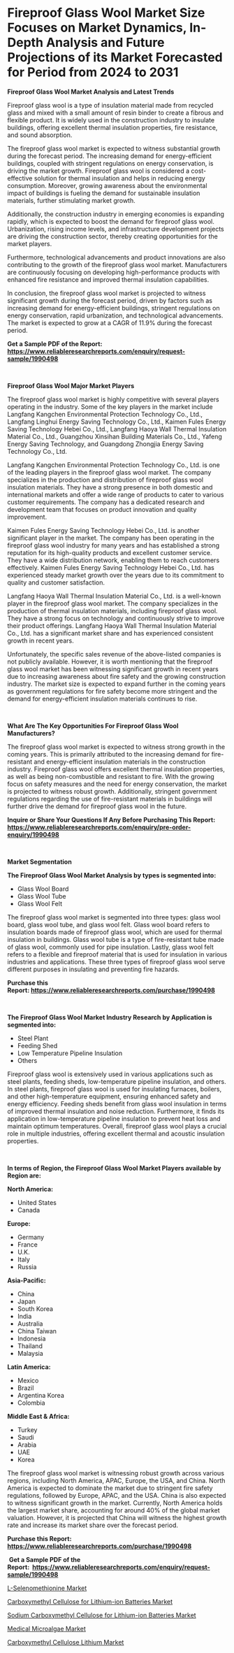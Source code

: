 <p><h1>Fireproof Glass Wool Market Size Focuses on Market Dynamics, In-Depth Analysis and Future Projections of its Market Forecasted for Period from 2024 to 2031</h1></p><p><strong>Fireproof Glass Wool Market Analysis and Latest Trends</strong></p>
<p><p>Fireproof glass wool is a type of insulation material made from recycled glass and mixed with a small amount of resin binder to create a fibrous and flexible product. It is widely used in the construction industry to insulate buildings, offering excellent thermal insulation properties, fire resistance, and sound absorption.</p><p>The fireproof glass wool market is expected to witness substantial growth during the forecast period. The increasing demand for energy-efficient buildings, coupled with stringent regulations on energy conservation, is driving the market growth. Fireproof glass wool is considered a cost-effective solution for thermal insulation and helps in reducing energy consumption. Moreover, growing awareness about the environmental impact of buildings is fueling the demand for sustainable insulation materials, further stimulating market growth.</p><p>Additionally, the construction industry in emerging economies is expanding rapidly, which is expected to boost the demand for fireproof glass wool. Urbanization, rising income levels, and infrastructure development projects are driving the construction sector, thereby creating opportunities for the market players.</p><p>Furthermore, technological advancements and product innovations are also contributing to the growth of the fireproof glass wool market. Manufacturers are continuously focusing on developing high-performance products with enhanced fire resistance and improved thermal insulation capabilities.</p><p>In conclusion, the fireproof glass wool market is projected to witness significant growth during the forecast period, driven by factors such as increasing demand for energy-efficient buildings, stringent regulations on energy conservation, rapid urbanization, and technological advancements. The market is expected to grow at a CAGR of 11.9% during the forecast period.</p></p>
<p><strong>Get a Sample PDF of the Report:&nbsp; <a href="https://www.reliableresearchreports.com/enquiry/request-sample/1990498">https://www.reliableresearchreports.com/enquiry/request-sample/1990498</a></strong></p>
<p>&nbsp;</p>
<p><strong>Fireproof Glass Wool Major Market Players</strong></p>
<p><p>The fireproof glass wool market is highly competitive with several players operating in the industry. Some of the key players in the market include Langfang Kangchen Environmental Protection Technology Co., Ltd., Langfang Linghui Energy Saving Technology Co., Ltd., Kaimen Fules Energy Saving Technology Hebei Co., Ltd., Langfang Haoya Wall Thermal Insulation Material Co., Ltd., Guangzhou Xinsihan Building Materials Co., Ltd., Yafeng Energy Saving Technology, and Guangdong Zhongjia Energy Saving Technology Co., Ltd.</p><p>Langfang Kangchen Environmental Protection Technology Co., Ltd. is one of the leading players in the fireproof glass wool market. The company specializes in the production and distribution of fireproof glass wool insulation materials. They have a strong presence in both domestic and international markets and offer a wide range of products to cater to various customer requirements. The company has a dedicated research and development team that focuses on product innovation and quality improvement.</p><p>Kaimen Fules Energy Saving Technology Hebei Co., Ltd. is another significant player in the market. The company has been operating in the fireproof glass wool industry for many years and has established a strong reputation for its high-quality products and excellent customer service. They have a wide distribution network, enabling them to reach customers effectively. Kaimen Fules Energy Saving Technology Hebei Co., Ltd. has experienced steady market growth over the years due to its commitment to quality and customer satisfaction.</p><p>Langfang Haoya Wall Thermal Insulation Material Co., Ltd. is a well-known player in the fireproof glass wool market. The company specializes in the production of thermal insulation materials, including fireproof glass wool. They have a strong focus on technology and continuously strive to improve their product offerings. Langfang Haoya Wall Thermal Insulation Material Co., Ltd. has a significant market share and has experienced consistent growth in recent years.</p><p>Unfortunately, the specific sales revenue of the above-listed companies is not publicly available. However, it is worth mentioning that the fireproof glass wool market has been witnessing significant growth in recent years due to increasing awareness about fire safety and the growing construction industry. The market size is expected to expand further in the coming years as government regulations for fire safety become more stringent and the demand for energy-efficient insulation materials continues to rise.</p></p>
<p>&nbsp;</p>
<p><strong>What Are The Key Opportunities For Fireproof Glass Wool Manufacturers?</strong></p>
<p><p>The fireproof glass wool market is expected to witness strong growth in the coming years. This is primarily attributed to the increasing demand for fire-resistant and energy-efficient insulation materials in the construction industry. Fireproof glass wool offers excellent thermal insulation properties, as well as being non-combustible and resistant to fire. With the growing focus on safety measures and the need for energy conservation, the market is projected to witness robust growth. Additionally, stringent government regulations regarding the use of fire-resistant materials in buildings will further drive the demand for fireproof glass wool in the future.</p></p>
<p><strong>Inquire or Share Your Questions If Any Before Purchasing This Report: <a href="https://www.reliableresearchreports.com/enquiry/pre-order-enquiry/1990498">https://www.reliableresearchreports.com/enquiry/pre-order-enquiry/1990498</a></strong></p>
<p>&nbsp;</p>
<p><strong>Market Segmentation</strong></p>
<p><strong>The Fireproof Glass Wool Market Analysis by types is segmented into:</strong></p>
<p><ul><li>Glass Wool Board</li><li>Glass Wool Tube</li><li>Glass Wool Felt</li></ul></p>
<p><p>The fireproof glass wool market is segmented into three types: glass wool board, glass wool tube, and glass wool felt. Glass wool board refers to insulation boards made of fireproof glass wool, which are used for thermal insulation in buildings. Glass wool tube is a type of fire-resistant tube made of glass wool, commonly used for pipe insulation. Lastly, glass wool felt refers to a flexible and fireproof material that is used for insulation in various industries and applications. These three types of fireproof glass wool serve different purposes in insulating and preventing fire hazards.</p></p>
<p><strong>Purchase this Report:&nbsp;<a href="https://www.reliableresearchreports.com/purchase/1990498">https://www.reliableresearchreports.com/purchase/1990498</a></strong></p>
<p>&nbsp;</p>
<p><strong>The Fireproof Glass Wool Market Industry Research by Application is segmented into:</strong></p>
<p><ul><li>Steel Plant</li><li>Feeding Shed</li><li>Low Temperature Pipeline Insulation</li><li>Others</li></ul></p>
<p><p>Fireproof glass wool is extensively used in various applications such as steel plants, feeding sheds, low-temperature pipeline insulation, and others. In steel plants, fireproof glass wool is used for insulating furnaces, boilers, and other high-temperature equipment, ensuring enhanced safety and energy efficiency. Feeding sheds benefit from glass wool insulation in terms of improved thermal insulation and noise reduction. Furthermore, it finds its application in low-temperature pipeline insulation to prevent heat loss and maintain optimum temperatures. Overall, fireproof glass wool plays a crucial role in multiple industries, offering excellent thermal and acoustic insulation properties.</p></p>
<p>&nbsp;</p>
<p><strong>In terms of Region, the Fireproof Glass Wool Market Players available by Region are:</strong></p>
<p>
    <p> <strong> North America: </strong>
        <ul>
            <li>United States</li>
            <li>Canada</li>
        </ul>
        </p> 
    <p> <strong> Europe: </strong>
        <ul>
            <li>Germany</li>
            <li>France</li>
            <li>U.K.</li>
            <li>Italy</li>
            <li>Russia</li>
        </ul>
        </p> 
    <p> <strong> Asia-Pacific: </strong>
        <ul>
            <li>China</li>
            <li>Japan</li>
            <li>South Korea</li>
            <li>India</li>
            <li>Australia</li>
            <li>China Taiwan</li>
            <li>Indonesia</li>
            <li>Thailand</li>
            <li>Malaysia</li>
        </ul>
        </p> 
    <p> <strong> Latin America: </strong>
        <ul>
            <li>Mexico</li>
            <li>Brazil</li>
            <li>Argentina Korea</li>
            <li>Colombia</li>
        </ul>
        </p> 
    <p> <strong> Middle East & Africa: </strong>
        <ul>
            <li>Turkey</li>
            <li>Saudi</li>
            <li>Arabia</li>
            <li>UAE</li>
            <li>Korea</li>
        </ul>
    </p>
    </p>
<p><p>The fireproof glass wool market is witnessing robust growth across various regions, including North America, APAC, Europe, the USA, and China. North America is expected to dominate the market due to stringent fire safety regulations, followed by Europe, APAC, and the USA. China is also expected to witness significant growth in the market. Currently, North America holds the largest market share, accounting for around 40% of the global market valuation. However, it is projected that China will witness the highest growth rate and increase its market share over the forecast period.</p></p>
<p><strong>Purchase this Report: <a href="https://www.reliableresearchreports.com/purchase/1990498">https://www.reliableresearchreports.com/purchase/1990498</a></strong></p>
<p>&nbsp;<strong>Get a Sample PDF of the Report:&nbsp;&nbsp;<a href="https://www.reliableresearchreports.com/enquiry/request-sample/1990498">https://www.reliableresearchreports.com/enquiry/request-sample/1990498</a></strong></p>
<p><strong></strong></p>
<p><p><a href="https://github.com/gaydyna/Market-Research-Report-List-1/blob/main/l-selenomethionine-market.md">L-Selenomethionine Market</a></p><p><a href="https://github.com/tamvrosiya/Market-Research-Report-List-1/blob/main/carboxymethyl-cellulose-for-lithium-ion-batteries-market.md">Carboxymethyl Cellulose for Lithium-ion Batteries Market</a></p><p><a href="https://github.com/dringals/Market-Research-Report-List-1/blob/main/sodium-carboxymethyl-cellulose-for-lithium-ion-batteries-market.md">Sodium Carboxymethyl Cellulose for Lithium-ion Batteries Market</a></p><p><a href="https://github.com/amonskiyk/Market-Research-Report-List-1/blob/main/medical-microalgae-market.md">Medical Microalgae Market</a></p><p><a href="https://github.com/Paul14Anderson63/Market-Research-Report-List-1/blob/main/carboxymethyl-cellulose-lithium-market.md">Carboxymethyl Cellulose Lithium Market</a></p></p>